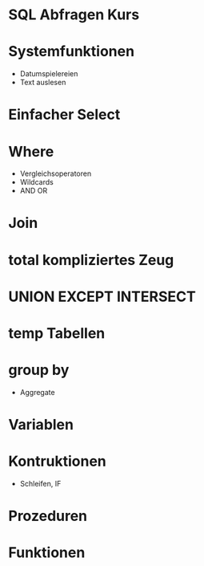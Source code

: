 # SQL Abfragen Kurs 


# Systemfunktionen
* Datumspielereien
* Text auslesen

# Einfacher Select 

# Where
* Vergleichsoperatoren
* Wildcards
* AND OR


# Join

# total kompliziertes Zeug
 

# UNION EXCEPT INTERSECT


# temp Tabellen

# group by
* Aggregate

# Variablen

# Kontruktionen
* Schleifen, IF

# Prozeduren

# Funktionen




